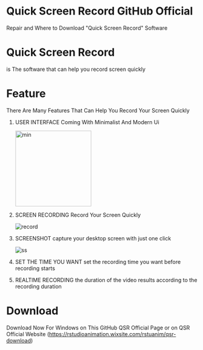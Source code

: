 # Quick Screen Record GitHub Official
Repair and Where to Download "Quick Screen Record" Software

# Quick Screen Record
is The software that can help you record screen quickly



# Feature
There Are Many Features That Can Help You Record Your Screen Quickly

1. USER INTERFACE
   Coming With Minimalist And Modern Ui
   
   
   <img width="200" alt="min" src="https://user-images.githubusercontent.com/87744449/126435965-237d6b60-2295-4a5a-897c-663006f969fc.PNG">

2. SCREEN RECORDING
   Record Your Screen Quickly
   
   
   ![record](https://user-images.githubusercontent.com/87744449/126436227-daa02fa8-9c83-44a6-93b0-69e057e83d37.png)

3. SCREENSHOT 
   capture your desktop screen with just one click
   
   
   ![ss](https://user-images.githubusercontent.com/87744449/126436537-f908684b-0d82-4115-8a56-f98a70939067.png)

4. SET THE TIME YOU WANT 
   set the recording time you want before recording starts
   
   
5. REALTIME RECORDING
   the duration of the video results according to the recording duration
   
   
   
   
# Download

Download Now For Windows on This GitHub QSR Official Page or on QSR Official Website (https://rstudioanimation.wixsite.com/rstuanim/qsr-download)
